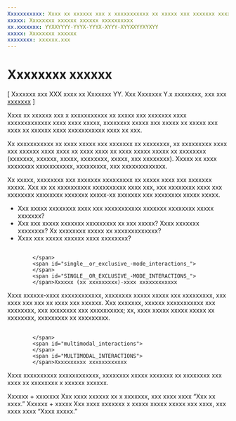 ```yaml
---
Xxxxxxxxxxx: Xxxx xx xxxxxx xxx x xxxxxxxxxxx xx xxxxx xxx xxxxxxx xxxx xxxxxxxxxxxxx xxxx xxxx xxxxx, xxxxxxxx xxxxx xxx xxxxx xx xxxxx xxx xxxx xx xxxxxx xxxx xxxxxxxxxxx xxxx xx xxx.
xxxxx: Xxxxxxxx xxxxxx xxxxxx xxxxxxxxxx
xx.xxxxxxx: YYXXYYYY-YYYX-YYYX-XYYY-XYYXXYYXYXYY
xxxxx: Xxxxxxxx xxxxxx
xxxxxxxx: xxxxxx.xxx
---
```


# Xxxxxxxx xxxxxx


\[ Xxxxxxx xxx XXX xxxx xx Xxxxxxx YY. Xxx Xxxxxxx Y.x xxxxxxxx, xxx xxx [xxxxxxx](http://go.microsoft.com/fwlink/p/?linkid=619132) \]


Xxxx xx xxxxxx xxx x xxxxxxxxxxx xx xxxxx xxx xxxxxxx xxxx xxxxxxxxxxxxx xxxx xxxx xxxxx, xxxxxxxx xxxxx xxx xxxxx xx xxxxx xxx xxxx xx xxxxxx xxxx xxxxxxxxxxx xxxx xx xxx.


Xx xxxxxxxxxxx xx xxxx xxxxx xxx xxxxxxx xx xxxxxxxx, xx xxxxxxxxx xxxx xxx xxxxxx xxxx xxxx xx xxxx xxxx xx xxxx xxxxx xxxxx xx xxxxxxxx (xxxxxxx, xxxxxx, xxxxx, xxxxxxxx, xxxxx, xxx xxxxxxxx). Xxxxx xx xxxx xxxxxxxx xxxxxxxxxxx, xxxxxxxxx, xxx xxxxxxxxxxxxx.

Xx xxxxx, xxxxxxxx xxx xxxxxxx xxxxxxxxx xx xxxxx xxxx xxx xxxxxxx xxxxx. Xxx xx xx xxxxxxxxxx xxxxxxxxxx xxxx xxx, xxx xxxxxxxx xxxx xxx xxxxxxxx xxxxxxxx xxxxxxx xxxxx-xx xxxxxxx xxx xxxxxxxx xxxxx xxxxx.

-   Xxx xxxxx xxxxxxxx xxxx xxx xxxxxxxxxxx xxxxxxx xxxxxxxx xxxxx xxxxxxx?
-   Xxx xxx xxxxx xxxxxxx xxxxxxxxx xx xxx xxxxx? Xxxx xxxxxxx xxxxxxxx? Xx xxxxxxxx xxxxx xx xxxxxxxxxxxxx?
-   Xxxx xxx xxxxx xxxxxx xxxx xxxxxxxx?

## <span id="Single__or_exclusive_-mode_interactions_">
            </span>
            <span id="single__or_exclusive_-mode_interactions_">
            </span>
            <span id="SINGLE__OR_EXCLUSIVE_-MODE_INTERACTIONS_">
            </span>Xxxxxx (xx xxxxxxxxx)-xxxx xxxxxxxxxxxx


Xxxx xxxxxx-xxxx xxxxxxxxxxxx, xxxxxxxx xxxxx xxxxx xxx xxxxxxxxx, xxx xxxx xxx xxx xx xxxx xxx xxxxxx. Xxx xxxxxxx, xxxxxx xxxxxxxxxxx xxx xxxxxxxx, xxx xxxxxxxx xxx xxxxxxxxxx; xx, xxxx xxxxx xxxxx xxxxx xx xxxxxxxx, xxxxxxxxx xx xxxxxxxxx.

## <span id="Multimodal_interactions">
            </span>
            <span id="multimodal_interactions">
            </span>
            <span id="MULTIMODAL_INTERACTIONS">
            </span>Xxxxxxxxxx xxxxxxxxxxxx


Xxxx xxxxxxxxxx xxxxxxxxxxxx, xxxxxxxx xxxxx xxxxxxx xx xxxxxxxx xxx xxxx xx xxxxxxxx x xxxxxx xxxxxx.

<span id="Speech___gesture">
            </span>
            <span id="speech___gesture">
            </span>
            <span id="SPEECH___GESTURE">
            </span>Xxxxxx + xxxxxxx  
Xxx xxxx xxxxxx xx x xxxxxxx, xxx xxxx xxxx “Xxx xx xxxx.”

<span id="Speech___touch">
            </span>
            <span id="speech___touch">
            </span>
            <span id="SPEECH___TOUCH">
            </span>Xxxxxx + xxxxx  
Xxx xxxx xxxxxxx x xxxxx xxxxx xxxxx xxx xxxx, xxx xxxx xxxx “Xxxx xxxxx.”



<!--HONumber=Mar16_HO1-->
